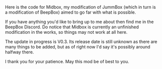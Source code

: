 Here is the code for Midbox, my modification of JummBox (which in turn is a modification of BeepBox) aimed to go far with what is possible.

If you have anything you'd like to bring up to me about then find me in the BeepBox Discord. Do notice that Midbox is currently an unfinished modification in the works, so things may not work at all here.

The update in progress is V0.3. Its release date is still unknown as there are many things to be added, but as of right now I'd say it's possibly around halfway there.

I thank you for your patience. May this mod be of best to you.
